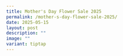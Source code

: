 ```yaml
---
title: Mother's Day Flower Sale 2025
permalink: /mother-s-day-flower-sale-2025/
date: 2025-05-15
layout: post
description: ""
image: ""
variant: tiptap
---
```


